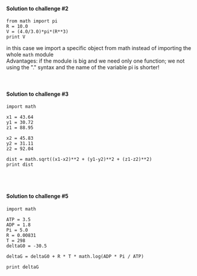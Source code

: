 #### Solution to challenge #2
```
from math import pi
R = 10.0
V = (4.0/3.0)*pi*(R**3)
print V
```
in this case we import a specific object from math instead of importing the whole `math` module <br>
Advantages: if the module is big and we need only one  function; we not using the "." syntax and the name of the variable pi is shorter!  
<br>
<br>

#### Solution to challenge #3
```
import math

x1 = 43.64
y1 = 30.72
z1 = 88.95

x2 = 45.83
y2 = 31.11
z2 = 92.04

dist = math.sqrt((x1-x2)**2 + (y1-y2)**2 + (z1-z2)**2)
print dist
```
<br>
<br>

#### Solution to challenge #5
```
import math

ATP = 3.5
ADP = 1.8
Pi = 5.0
R = 0.00831
T = 298
deltaG0 = -30.5

deltaG = deltaG0 + R * T * math.log(ADP * Pi / ATP)

print deltaG
```
